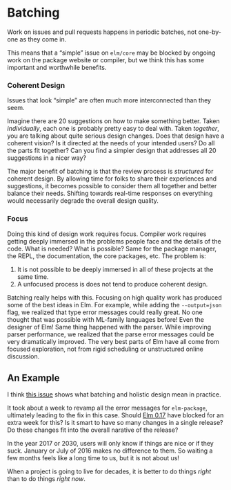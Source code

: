 
# Batching

Work on issues and pull requests happens in periodic batches, not one-by-one as they come in.

This means that a &ldquo;simple&rdquo; issue on `elm/core` may be blocked by ongoing work on the package website or compiler, but we think this has some important and worthwhile benefits.


### Coherent Design

Issues that look &ldquo;simple&rdquo; are often much more interconnected than they seem.

Imagine there are 20 suggestions on how to make something better. Taken *individually*, each one is probably pretty easy to deal with. Taken *together*, you are talking about quite serious design changes. Does that design have a coherent vision? Is it directed at the needs of your intended users? Do all the parts fit together? Can you find a simpler design that addresses all 20 suggestions in a nicer way?

The major benefit of batching is that the review process is *structured* for coherent design. By allowing time for folks to share their experiences and suggestions, it becomes possible to consider them all together and better balance their needs. Shifting towards real-time responses on everything would necessarily degrade the overall design quality.


### Focus

Doing this kind of design work requires focus. Compiler work requires getting deeply immersed in the problems people face and the details of the code. What is needed? What is possible? Same for the package manager, the REPL, the documentation, the core packages, etc. The problem is:

  1. It is not possible to be deeply immersed in all of these projects at the same time.
  2. A unfocused process is does not tend to produce coherent design.

Batching really helps with this. Focusing on high quality work has produced some of the best ideas in Elm. For example, while adding the `--output=json` flag, we realized that type error messages could really great. No one thought that was possible with ML-family languages before! Even the designer of Elm! Same thing happened with the parser. While improving parser performance, we realized that the parse error messages could be very dramatically improved. The very best parts of Elm have all come from focused exploration, not from rigid scheduling or unstructured online discussion.


## An Example

I think [this issue](https://github.com/elm-lang/elm-package/pull/177) shows what batching and holistic design mean in practice.

It took about a week to revamp all the error messages for `elm-package`, ultimately leading to the fix in this case. Should [Elm 0.17](http://elm-lang.org/blog/farewell-to-frp) have blocked for an extra week for this? Is it smart to have so many changes in a single release? Do these changes fit into the overall narative of the release?

In the year 2017 or 2030, users will only know if things are nice or if they suck. January or July of 2016 makes no difference to them. So waiting a few months feels like a long time to us, but it is not about us!

When a project is going to live for decades, it is better to do things *right* than to do things *right now*.
